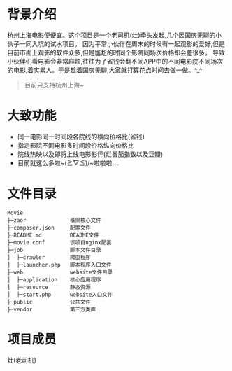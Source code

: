背景介绍
==========
杭州上海电影便便宜。这个项目是一个老司机(灶)牵头发起,几个因国庆无聊的小伙子一同入坑的试水项目。
因为平常小伙伴在周末的时候有一起观影的爱好,但是目前市面上观影的软件众多,但是尴尬的时同个影院同场次价格却会差很多。
导致小伙伴们看电影会非常麻烦,往往为了省钱会翻不同APP中的不同电影院不同场次的电影,着实累人。于是趁着国庆无聊,大家就打算花点时间去做一做。^_^

> 目前只支持杭州上海~

大致功能
==========
+ 同一电影同一时间段各院线的横向价格比(省钱)
+ 指定影院不同电影多时间段价格纵向价格比
+ 院线热映以及即将上线电影影评(烂番茄指数以及豆瓣)
+ 目前就这么多啦~\(≧▽≦)/~啦啦啦....


文件目录
==========
~~~
Movie
├─zaor              框架核心文件
├─composer.json     配置文件
├─README.md         README文件
├─movie.conf        该项目nginx配置
├─job               脚本文件目录
│  ├─crawler        爬虫程序
│  ├─launcher.php   脚本程序入口文件
├─web               website文件目录
│  ├─application    核心应用程序
│  ├─resource       静态资源
│  ├─start.php      website入口文件
├─public            公共文件
├─vendor            第三方类库
~~~

项目成员
==========
灶(老司机)